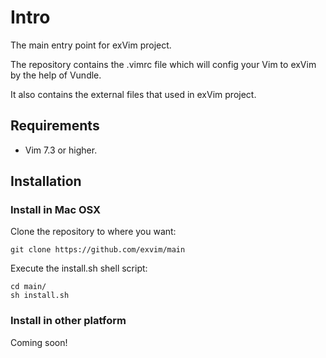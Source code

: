 # Intro

The main entry point for exVim project.

The repository contains the .vimrc file which will config your Vim to exVim by the 
help of Vundle. 

It also contains the external files that used in exVim project.

## Requirements

- Vim 7.3 or higher.

## Installation

### Install in Mac OSX

Clone the repository to where you want: 

    git clone https://github.com/exvim/main

Execute the install.sh shell script:

    cd main/
    sh install.sh

### Install in other platform 

Coming soon!
